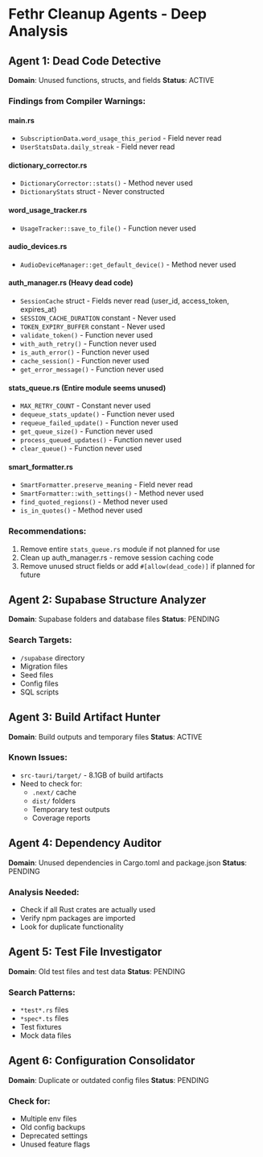 # Fethr Cleanup Agents - Deep Analysis

## Agent 1: Dead Code Detective
**Domain**: Unused functions, structs, and fields
**Status**: ACTIVE

### Findings from Compiler Warnings:

#### main.rs
- `SubscriptionData.word_usage_this_period` - Field never read
- `UserStatsData.daily_streak` - Field never read

#### dictionary_corrector.rs
- `DictionaryCorrector::stats()` - Method never used
- `DictionaryStats` struct - Never constructed

#### word_usage_tracker.rs
- `UsageTracker::save_to_file()` - Function never used

#### audio_devices.rs
- `AudioDeviceManager::get_default_device()` - Method never used

#### auth_manager.rs (Heavy dead code)
- `SessionCache` struct - Fields never read (user_id, access_token, expires_at)
- `SESSION_CACHE_DURATION` constant - Never used
- `TOKEN_EXPIRY_BUFFER` constant - Never used
- `validate_token()` - Function never used
- `with_auth_retry()` - Function never used
- `is_auth_error()` - Function never used
- `cache_session()` - Function never used
- `get_error_message()` - Function never used

#### stats_queue.rs (Entire module seems unused)
- `MAX_RETRY_COUNT` - Constant never used
- `dequeue_stats_update()` - Function never used
- `requeue_failed_update()` - Function never used
- `get_queue_size()` - Function never used
- `process_queued_updates()` - Function never used
- `clear_queue()` - Function never used

#### smart_formatter.rs
- `SmartFormatter.preserve_meaning` - Field never read
- `SmartFormatter::with_settings()` - Method never used
- `find_quoted_regions()` - Method never used
- `is_in_quotes()` - Method never used

### Recommendations:
1. Remove entire `stats_queue.rs` module if not planned for use
2. Clean up auth_manager.rs - remove session caching code
3. Remove unused struct fields or add `#[allow(dead_code)]` if planned for future

## Agent 2: Supabase Structure Analyzer
**Domain**: Supabase folders and database files
**Status**: PENDING

### Search Targets:
- `/supabase` directory
- Migration files
- Seed files
- Config files
- SQL scripts

## Agent 3: Build Artifact Hunter
**Domain**: Build outputs and temporary files
**Status**: ACTIVE

### Known Issues:
- `src-tauri/target/` - 8.1GB of build artifacts
- Need to check for:
  - `.next/` cache
  - `dist/` folders
  - Temporary test outputs
  - Coverage reports

## Agent 4: Dependency Auditor
**Domain**: Unused dependencies in Cargo.toml and package.json
**Status**: PENDING

### Analysis Needed:
- Check if all Rust crates are actually used
- Verify npm packages are imported
- Look for duplicate functionality

## Agent 5: Test File Investigator
**Domain**: Old test files and test data
**Status**: PENDING

### Search Patterns:
- `*test*.rs` files
- `*spec*.ts` files
- Test fixtures
- Mock data files

## Agent 6: Configuration Consolidator
**Domain**: Duplicate or outdated config files
**Status**: PENDING

### Check for:
- Multiple env files
- Old config backups
- Deprecated settings
- Unused feature flags